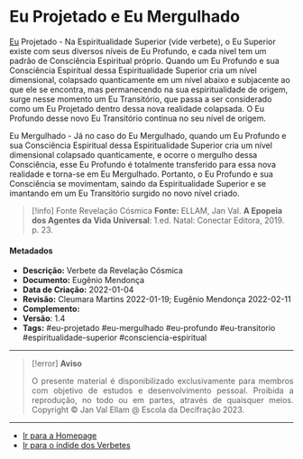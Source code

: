 # Eu Projetado e Eu Mergulhado

[Eu](EU.md) Projetado - Na Espiritualidade Superior (vide verbete), o Eu Superior existe com seus diversos níveis de Eu Profundo, e cada nível tem um padrão de Consciência Espiritual próprio. Quando um Eu Profundo e sua Consciência Espiritual dessa Espiritualidade Superior cria um nível dimensional, colapsado quanticamente em um nível abaixo e subjacente ao que ele se encontra, mas permanecendo na sua espiritualidade de origem, surge nesse momento um Eu Transitório, que passa a ser considerado como um Eu Projetado dentro dessa nova realidade colapsada. O Eu Profundo desse novo Eu Transitório continua no seu nível de origem.

Eu Mergulhado - Já no caso do Eu Mergulhado, quando um Eu Profundo e sua Consciência Espiritual dessa Espiritualidade Superior cria um nível dimensional colapsado quanticamente, e ocorre o mergulho dessa Consciência, esse Eu Profundo é totalmente transferido para essa nova realidade e torna-se em Eu Mergulhado. Portanto, o Eu Profundo e sua Consciência se movimentam, saindo da Espiritualidade Superior e se imantando em um Eu Transitório surgido no novo nível criado. 

> [!info] Fonte Revelação Cósmica
> **Fonte:** ELLAM, Jan Val. **A Epopeia dos Agentes da Vida Universal**: 1.ed. Natal: Conectar Editora, 2019. p. 23.

#### Metadados

- **Descrição:** Verbete da Revelação Cósmica
- **Documento:** Eugênio Mendonça
- **Data de Criação:** 2022-01-04
- **Revisão:** Cleumara Martins 2022-01-19; Eugênio Mendonça 2022-02-11
- **Complemento:** 
- **Versão**: 1.4 
- **Tags:** #eu-projetado #eu-mergulhado  #eu-profundo #eu-transitorio #espiritualidade-superior #consciencia-espiritual

---
> [!error] **Aviso**
> <p align="justify">O presente material é disponibilizado exclusivamente para membros com objetivo de estudos e desenvolvimento pessoal. Proibida a reprodução, no todo ou em partes, através de quaisquer meios. Copyright © Jan Val Ellam @ Escola da Decifração 2023. </p>

---
- [Ir para a Homepage](Homepage.canvas)
- [Ir para o índide dos Verbetes](ÍNDIDE%20GERAL%20DOS%20VERBETES.canvas)